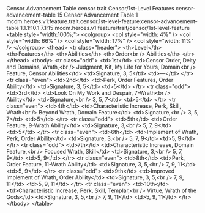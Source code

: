 <ability>
  <name>Censor Advancement Table</name>
  <metadata>
    <class>censor</class>
    <feature_type>trait</feature_type>
    <file_dpath>Censor/1st-Level Features</file_dpath>
    <item_id>censor-advancement-table</item_id>
    <item_index>15</item_index>
    <item_name>Censor Advancement Table</item_name>
    <level>1</level>
    <scc>mcdm.heroes.v1:feature.trait.censor.1st-level-feature:censor-advancement-table</scc>
    <scdc>1.1.1:10.1.7.1:15</scdc>
    <source>mcdm.heroes.v1</source>
    <type>feature/trait/censor/1st-level-feature</type>
  </metadata>
  <effects>
    <effect type="mundane">&lt;table style=&quot;width:100%;&quot;&gt;
&lt;colgroup&gt;
&lt;col style=&quot;width: 4%&quot; /&gt;
&lt;col style=&quot;width: 66%&quot; /&gt;
&lt;col style=&quot;width: 17%&quot; /&gt;
&lt;col style=&quot;width: 11%&quot; /&gt;
&lt;/colgroup&gt;
&lt;thead&gt;
&lt;tr class=&quot;header&quot;&gt;
&lt;th&gt;Level&lt;/th&gt;
&lt;th&gt;Features&lt;/th&gt;
&lt;th&gt;Abilities&lt;/th&gt;
&lt;th&gt;Order&lt;br /&gt;
Abilities&lt;/th&gt;
&lt;/tr&gt;
&lt;/thead&gt;
&lt;tbody&gt;
&lt;tr class=&quot;odd&quot;&gt;
&lt;td&gt;1st&lt;/td&gt;
&lt;td&gt;Censor Order, Deity and Domains, Wrath,&lt;br /&gt;
Judgment, Kit, My Life for Yours, Domain&lt;br /&gt;
Feature, Censor Abilities&lt;/td&gt;
&lt;td&gt;Signature, 3, 5&lt;/td&gt;
&lt;td&gt;—&lt;/td&gt;
&lt;/tr&gt;
&lt;tr class=&quot;even&quot;&gt;
&lt;td&gt;2nd&lt;/td&gt;
&lt;td&gt;Perk, Order Features, Order Ability&lt;/td&gt;
&lt;td&gt;Signature, 3, 5&lt;/td&gt;
&lt;td&gt;5&lt;/td&gt;
&lt;/tr&gt;
&lt;tr class=&quot;odd&quot;&gt;
&lt;td&gt;3rd&lt;/td&gt;
&lt;td&gt;Look On My Work and Despair, 7-Wrath&lt;br /&gt;
Ability&lt;/td&gt;
&lt;td&gt;Signature,&lt;br /&gt;
3, 5, 7&lt;/td&gt;
&lt;td&gt;5&lt;/td&gt;
&lt;/tr&gt;
&lt;tr class=&quot;even&quot;&gt;
&lt;td&gt;4th&lt;/td&gt;
&lt;td&gt;Characteristic Increase, Perk, Skill, Wrath&lt;br /&gt;
Beyond Wrath, Domain Feature&lt;/td&gt;
&lt;td&gt;Signature,&lt;br /&gt;
3, 5, 7&lt;/td&gt;
&lt;td&gt;5&lt;/td&gt;
&lt;/tr&gt;
&lt;tr class=&quot;odd&quot;&gt;
&lt;td&gt;5th&lt;/td&gt;
&lt;td&gt;Order Feature, 9-Wrath Ability&lt;/td&gt;
&lt;td&gt;Signature, 3,&lt;br /&gt;
5, 7, 9&lt;/td&gt;
&lt;td&gt;5&lt;/td&gt;
&lt;/tr&gt;
&lt;tr class=&quot;even&quot;&gt;
&lt;td&gt;6th&lt;/td&gt;
&lt;td&gt;Implement of Wrath, Perk, Order Ability&lt;/td&gt;
&lt;td&gt;Signature, 3,&lt;br /&gt;
5, 7, 9&lt;/td&gt;
&lt;td&gt;5, 9&lt;/td&gt;
&lt;/tr&gt;
&lt;tr class=&quot;odd&quot;&gt;
&lt;td&gt;7th&lt;/td&gt;
&lt;td&gt;Characteristic Increase, Domain Feature,&lt;br /&gt;
Focused Wrath, Skill&lt;/td&gt;
&lt;td&gt;Signature, 3,&lt;br /&gt;
5, 7, 9&lt;/td&gt;
&lt;td&gt;5, 9&lt;/td&gt;
&lt;/tr&gt;
&lt;tr class=&quot;even&quot;&gt;
&lt;td&gt;8th&lt;/td&gt;
&lt;td&gt;Perk, Order Feature, 11-Wrath Ability&lt;/td&gt;
&lt;td&gt;Signature, 3, 5,&lt;br /&gt;
7, 9, 11&lt;/td&gt;
&lt;td&gt;5, 9&lt;/td&gt;
&lt;/tr&gt;
&lt;tr class=&quot;odd&quot;&gt;
&lt;td&gt;9th&lt;/td&gt;
&lt;td&gt;Improved Implement of Wrath, Order Ability&lt;/td&gt;
&lt;td&gt;Signature, 3, 5,&lt;br /&gt;
7, 9, 11&lt;/td&gt;
&lt;td&gt;5, 9, 11&lt;/td&gt;
&lt;/tr&gt;
&lt;tr class=&quot;even&quot;&gt;
&lt;td&gt;10th&lt;/td&gt;
&lt;td&gt;Characteristic Increase, Perk, Skill, Templar,&lt;br /&gt;
Virtue, Wrath of the Gods&lt;/td&gt;
&lt;td&gt;Signature, 3, 5,&lt;br /&gt;
7, 9, 11&lt;/td&gt;
&lt;td&gt;5, 9, 11&lt;/td&gt;
&lt;/tr&gt;
&lt;/tbody&gt;
&lt;/table&gt;</effect>
  </effects>
</ability>
